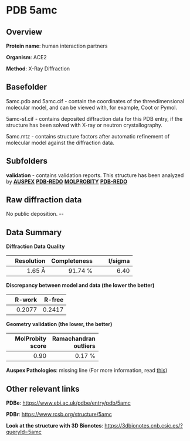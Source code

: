 # PDB 5amc

## Overview

**Protein name**: human interaction partners

**Organism**: ACE2

**Method**: X-Ray Diffraction

## Basefolder

5amc.pdb and 5amc.cif - contain the coordinates of the threedimensional molecular model, and can be viewed with, for example, Coot or Pymol.

5amc-sf.cif - contains deposited diffraction data for this PDB entry, if the structure has been solved with X-ray or neutron crystallography.

5amc.mtz - contains structure factors after automatic refinement of molecular model against the diffraction data.

## Subfolders





**validation** - contains validation reports. This structure has been analyzed by [**AUSPEX**](https://github.com/thorn-lab/coronavirus_structural_task_force/tree/master/pdb/human_interaction_partners/ACE2/5amc/validation/auspex) [**PDB-REDO**](https://github.com/thorn-lab/coronavirus_structural_task_force/tree/master/pdb/human_interaction_partners/ACE2/5amc/validation/pdb-redo) [**MOLPROBITY**](https://github.com/thorn-lab/coronavirus_structural_task_force/tree/master/pdb/human_interaction_partners/ACE2/5amc/validation/molprobity) [**PDB-REDO**](https://github.com/thorn-lab/coronavirus_structural_task_force/blob/master/pdb/human_interaction_partners/ACE2/5amc/validation/Xtriage_output.log) 

## Raw diffraction data

No public deposition. --<br> 

## Data Summary
**Diffraction Data Quality**

|   | Resolution | Completeness| I/sigma |
|---|-------------:|----------------:|--------------:|
|   |1.65 Å|91.74 %|<img width=50/>6.40 |

**Discrepancy between model and data (the lower the better)**

|   | **R-work**| **R-free**   
|---|-------------:|----------------:|           
||  0.2077|  0.2417|

**Geometry validation (the lower, the better)**

|   |**MolProbity<br>score**| **Ramachandran<br>outliers** 
|---|-------------:|----------------:|
||  0.90|  0.17 %|

**Auspex Pathologies**: missing line (For more information, read [this](https://github.com/thorn-lab/coronavirus_structural_task_force/blob/master/pdb/human_interaction_partners/ACE2/5amc/validation/auspex/5amc_auspex_comments.txt))

 



## Other relevant links 
**PDBe**:  https://www.ebi.ac.uk/pdbe/entry/pdb/5amc
 
**PDBr**: https://www.rcsb.org/structure/5amc 

**Look at the structure with 3D Bionotes**: https://3dbionotes.cnb.csic.es/?queryId=5amc

